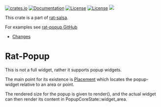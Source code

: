 [![crates.io](https://img.shields.io/crates/v/rat-popup.svg)](https://crates.io/crates/rat-popup)
[![Documentation](https://docs.rs/rat-popup/badge.svg)](https://docs.rs/rat-popup)
[![License](https://img.shields.io/badge/license-MIT-blue.svg)](https://opensource.org/licenses/MIT)
[![License](https://img.shields.io/badge/license-APACHE-blue.svg)](https://www.apache.org/licenses/LICENSE-2.0)
![](https://tokei.rs/b1/github/thscharler/rat-popup)

This crate is a part of [rat-salsa][refRatSalsa].

For examples see [rat-popup GitHub][refGitHubPopup]

* [Changes](https://github.com/thscharler/rat-popup/blob/master/changes.md)

# Rat-Popup

This is not a full widget, rather it supports popup widgets.

The main point for its existence is [Placement](crate::Placement)
which locates the popup-widget relative to an area or point.

The rendered size for the popup is given to render(), and the
actual widget can then render its content in PopupCoreState::widget_area.

[refRatSalsa]: https://docs.rs/rat-salsa/latest/rat_salsa/

[refGitHubPopup]: https://github.com/thscharler/rat-popup/tree/master/examples